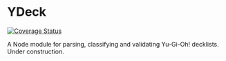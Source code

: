 # YDeck

[![Coverage Status](https://coveralls.io/repos/github/AlphaKretin/ydeck/badge.svg?t=4MmwvJ)](https://coveralls.io/github/AlphaKretin/ydeck)

A Node module for parsing, classifying and validating Yu-Gi-Oh! decklists. Under construction.
